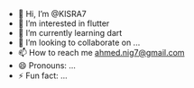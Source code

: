 - 👋 Hi, I’m @KISRA7
- 👀 I’m interested in flutter
- 🌱 I’m currently learning dart
- 💞️ I’m looking to collaborate on ...
- 📫 How to reach me ahmed.nig7@gmail.com
- 😄 Pronouns: ...
- ⚡ Fun fact: ...

<!---
KISRA7/KISRA7 is a ✨ special ✨ repository because its `README.md` (this file) appears on your GitHub profile.
You can click the Preview link to take a look at your changes.
--->
